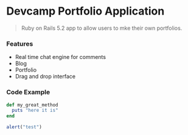# Devcamp Portfolio Application

> Ruby on Rails 5.2 app to allow users to mke their own portfolios.

### Features

- Real time chat engine for comments
- Blog
- Portfolio
- Drag and drop interface

### Code Example


```ruby
def my_great_method
  puts "here it is"
end
``` 


```javascript
alert("test")
``` 
